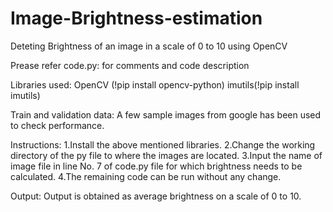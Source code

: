 # Image-Brightness-estimation
Deteting Brightness of an image in a scale of 0 to 10 using OpenCV

Prease refer code.py: for comments and code description

Libraries used:
OpenCV (!pip install opencv-python)
imutils(!pip install imutils)

Train and validation data:
A few sample images from google has been used to check performance.

Instructions:
1.Install the above mentioned libraries.
2.Change the working directory of the py file to where the images are located.
3.Input the name of image file in line No. 7 of code.py file for which brightness needs to be calculated.
4.The remaining code can be run without any change.

Output:
Output is obtained as average brightness on a scale of 0 to 10.

